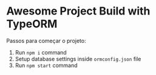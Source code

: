 # Awesome Project Build with TypeORM

Passos para começar o projeto:

1. Run `npm i` command
2. Setup database settings inside `ormconfig.json` file
3. Run `npm start` command
